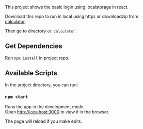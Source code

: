 This project shows the basic login using localstorage in react.

Download this repo to run in local using https or downloadzip from [calculator](https://github.com/rakshitakbari/calculator).

Then go to directory `cd calculator`.

## Get Dependencies

Run `npm install` in project repo.

## Available Scripts

In the project directory, you can run:

### `npm start`

Runs the app in the development mode.<br />
Open [http://localhost:3000](http://localhost:3000) to view it in the browser.

The page will reload if you make edits.<br />
